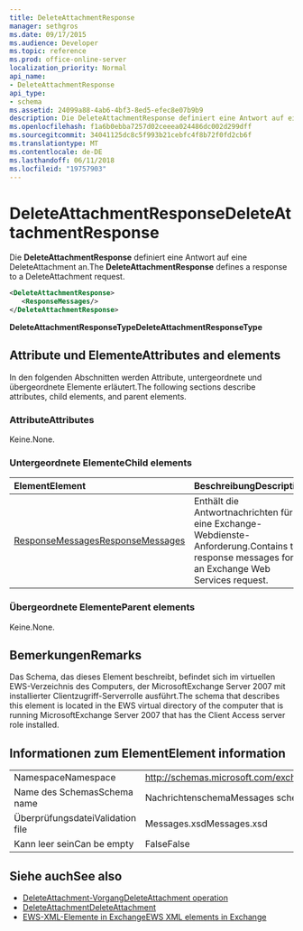 ```yaml
---
title: DeleteAttachmentResponse
manager: sethgros
ms.date: 09/17/2015
ms.audience: Developer
ms.topic: reference
ms.prod: office-online-server
localization_priority: Normal
api_name:
- DeleteAttachmentResponse
api_type:
- schema
ms.assetid: 24099a88-4ab6-4bf3-8ed5-efec8e07b9b9
description: Die DeleteAttachmentResponse definiert eine Antwort auf eine DeleteAttachment an.
ms.openlocfilehash: f1a6b0ebba7257d02ceeea024486dc002d299dff
ms.sourcegitcommit: 34041125dc8c5f993b21cebfc4f8b72f0fd2cb6f
ms.translationtype: MT
ms.contentlocale: de-DE
ms.lasthandoff: 06/11/2018
ms.locfileid: "19757903"
---
```

# <a name="deleteattachmentresponse"></a><span data-ttu-id="db274-103">DeleteAttachmentResponse</span><span class="sxs-lookup"><span data-stu-id="db274-103">DeleteAttachmentResponse</span></span>

<span data-ttu-id="db274-104">Die **DeleteAttachmentResponse** definiert eine Antwort auf eine DeleteAttachment an.</span><span class="sxs-lookup"><span data-stu-id="db274-104">The **DeleteAttachmentResponse** defines a response to a DeleteAttachment request.</span></span> 
  
```xml
<DeleteAttachmentResponse>
   <ResponseMessages/>
</DeleteAttachmentResponse>
```

<span data-ttu-id="db274-105">**DeleteAttachmentResponseType**</span><span class="sxs-lookup"><span data-stu-id="db274-105">**DeleteAttachmentResponseType**</span></span>

## <a name="attributes-and-elements"></a><span data-ttu-id="db274-106">Attribute und Elemente</span><span class="sxs-lookup"><span data-stu-id="db274-106">Attributes and elements</span></span>

<span data-ttu-id="db274-107">In den folgenden Abschnitten werden Attribute, untergeordnete und übergeordnete Elemente erläutert.</span><span class="sxs-lookup"><span data-stu-id="db274-107">The following sections describe attributes, child elements, and parent elements.</span></span>
  
### <a name="attributes"></a><span data-ttu-id="db274-108">Attribute</span><span class="sxs-lookup"><span data-stu-id="db274-108">Attributes</span></span>

<span data-ttu-id="db274-109">Keine.</span><span class="sxs-lookup"><span data-stu-id="db274-109">None.</span></span>
  
### <a name="child-elements"></a><span data-ttu-id="db274-110">Untergeordnete Elemente</span><span class="sxs-lookup"><span data-stu-id="db274-110">Child elements</span></span>

|<span data-ttu-id="db274-111">**Element**</span><span class="sxs-lookup"><span data-stu-id="db274-111">**Element**</span></span>|<span data-ttu-id="db274-112">**Beschreibung**</span><span class="sxs-lookup"><span data-stu-id="db274-112">**Description**</span></span>|
|:-----|:-----|
|[<span data-ttu-id="db274-113">ResponseMessages</span><span class="sxs-lookup"><span data-stu-id="db274-113">ResponseMessages</span></span>](responsemessages.md) <br/> |<span data-ttu-id="db274-114">Enthält die Antwortnachrichten für eine Exchange-Webdienste-Anforderung.</span><span class="sxs-lookup"><span data-stu-id="db274-114">Contains the response messages for an Exchange Web Services request.</span></span>  <br/> |
   
### <a name="parent-elements"></a><span data-ttu-id="db274-115">Übergeordnete Elemente</span><span class="sxs-lookup"><span data-stu-id="db274-115">Parent elements</span></span>

<span data-ttu-id="db274-116">Keine.</span><span class="sxs-lookup"><span data-stu-id="db274-116">None.</span></span>
  
## <a name="remarks"></a><span data-ttu-id="db274-117">Bemerkungen</span><span class="sxs-lookup"><span data-stu-id="db274-117">Remarks</span></span>

<span data-ttu-id="db274-118">Das Schema, das dieses Element beschreibt, befindet sich im virtuellen EWS-Verzeichnis des Computers, der MicrosoftExchange Server 2007 mit installierter Clientzugriff-Serverrolle ausführt.</span><span class="sxs-lookup"><span data-stu-id="db274-118">The schema that describes this element is located in the EWS virtual directory of the computer that is running MicrosoftExchange Server 2007 that has the Client Access server role installed.</span></span>
  
## <a name="element-information"></a><span data-ttu-id="db274-119">Informationen zum Element</span><span class="sxs-lookup"><span data-stu-id="db274-119">Element information</span></span>

|||
|:-----|:-----|
|<span data-ttu-id="db274-120">Namespace</span><span class="sxs-lookup"><span data-stu-id="db274-120">Namespace</span></span>  <br/> |http://schemas.microsoft.com/exchange/services/2006/messages  <br/> |
|<span data-ttu-id="db274-121">Name des Schemas</span><span class="sxs-lookup"><span data-stu-id="db274-121">Schema name</span></span>  <br/> |<span data-ttu-id="db274-122">Nachrichtenschema</span><span class="sxs-lookup"><span data-stu-id="db274-122">Messages schema</span></span>  <br/> |
|<span data-ttu-id="db274-123">Überprüfungsdatei</span><span class="sxs-lookup"><span data-stu-id="db274-123">Validation file</span></span>  <br/> |<span data-ttu-id="db274-124">Messages.xsd</span><span class="sxs-lookup"><span data-stu-id="db274-124">Messages.xsd</span></span>  <br/> |
|<span data-ttu-id="db274-125">Kann leer sein</span><span class="sxs-lookup"><span data-stu-id="db274-125">Can be empty</span></span>  <br/> |<span data-ttu-id="db274-126">False</span><span class="sxs-lookup"><span data-stu-id="db274-126">False</span></span>  <br/> |
   
## <a name="see-also"></a><span data-ttu-id="db274-127">Siehe auch</span><span class="sxs-lookup"><span data-stu-id="db274-127">See also</span></span>

- [<span data-ttu-id="db274-128">DeleteAttachment-Vorgang</span><span class="sxs-lookup"><span data-stu-id="db274-128">DeleteAttachment operation</span></span>](deleteattachment-operation.md)  
- [<span data-ttu-id="db274-129">DeleteAttachment</span><span class="sxs-lookup"><span data-stu-id="db274-129">DeleteAttachment</span></span>](deleteattachment.md)
- [<span data-ttu-id="db274-130">EWS-XML-Elemente in Exchange</span><span class="sxs-lookup"><span data-stu-id="db274-130">EWS XML elements in Exchange</span></span>](ews-xml-elements-in-exchange.md)

